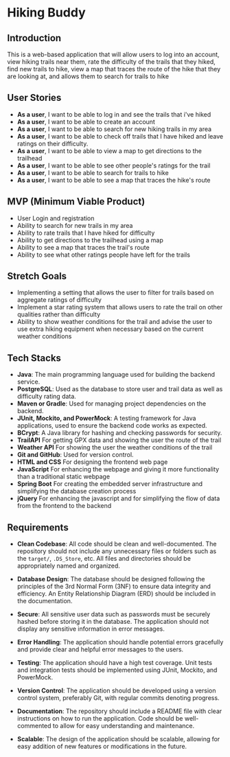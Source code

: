 # Hiking Buddy

## Introduction

This is a web-based application that will allow users to log into an account, view hiking trails near them, rate the difficulty of the trails that they hiked, find new trails to hike, 
view a map that traces the route of the hike that they are looking at, and allows them to search for trails to hike
## User Stories

- **As a user**, I want to be able to log in and see the trails that i've hiked
- **As a user**, I want to be able to create an account
- **As a user**, I want to be able to search for new hiking trails in my area
- **As a user**, I want to be able to check off trails that I have hiked and leave ratings on their difficulty.
- **As a user**, I want to be able to view a map to get directions to the trailhead
- **As a user**, I want to be able to see other people's ratings for the trail
- **As a user**, I want to be able to search for trails to hike
- **As a user**, I want to be able to see a map that traces the hike's route







## MVP (Minimum Viable Product)

- User Login and registration
- Ability to search for new trails in my area
- Ability to rate trails that I have hiked for difficulty
- Ability to get directions to the trailhead using a map
- Ability to see a map that traces the trail's route
- Ability to see what other ratings people have left for the trails


## Stretch Goals

- Implementing a setting that allows the user to filter for trails based on aggregate 
  ratings of difficulty
- Implement a star rating system that allows users to rate the trail on other qualities 
  rather than difficulty
- Ability to show weather conditions for the trail and advise the user to use extra hiking equipment when necessary based on the current weather conditions




## Tech Stacks

- **Java**: The main programming language used for building the backend service.
- **PostgreSQL**: Used as the database to store user and trail data as well as difficulty rating data.
- **Maven or Gradle**: Used for managing project dependencies on the backend.
- **JUnit, Mockito, and PowerMock**: A testing framework for Java applications, used to ensure the backend code works as expected.
- **BCrypt**: A Java library for hashing and checking passwords for security.
- **TrailAPI** For getting GPX data and showing the user the route of the trail
- **Weather API** For showing the user the weather conditions of the trail
- **Git and GitHub**: Used for version control.
- **HTML and CSS** For designing the frontend web page
- **JavaScript** For enhancing the webpage and giving it more functionality than a traditional static webpage
- **Spring Boot** For creating the embedded server infrastructure and simplifying the database creation process
- **jQuery** For enhancing the javascript and for simplifying the flow of data from the frontend to the backend




## Requirements

- **Clean Codebase**: All code should be clean and well-documented. The repository should not include any unnecessary files or folders such as the `target/`, `.DS_Store`, etc. All files and directories should be appropriately named and organized.

- **Database Design**: The database should be designed following the principles of the 3rd Normal Form (3NF) to ensure data integrity and efficiency. An Entity Relationship Diagram (ERD) should be included in the documentation.

- **Secure**: All sensitive user data such as passwords must be securely hashed before storing it in the database. The application should not display any sensitive information in error messages.

- **Error Handling**: The application should handle potential errors gracefully and provide clear and helpful error messages to the users.

- **Testing**: The application should have a high test coverage. Unit tests and integration tests should be implemented using JUnit, Mockito, and PowerMock.

- **Version Control**: The application should be developed using a version control system, preferably Git, with regular commits denoting progress.

- **Documentation**: The repository should include a README file with clear instructions on how to run the application. Code should be well-commented to allow for easy understanding and maintenance.

- **Scalable**: The design of the application should be scalable, allowing for easy addition of new features or modifications in the future.

